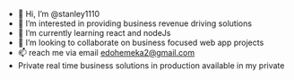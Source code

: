 - 👋 Hi, I’m @stanley1110
- 👀 I’m interested in providing business revenue driving solutions
- 🌱 I’m currently learning react and nodeJs
- 💞️ I’m looking to collaborate on business focused web app projects
- 📫  reach me via email edohemeka2@gmail.com
- Private real time business solutions in production available in my private 

<!---
stanley1110/stanley1110 is a ✨ special ✨ repository because its `README.md` (this file) appears on your GitHub profile.
You can click the Preview link to take a look at your changes.
--->
